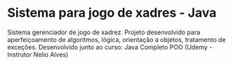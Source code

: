 # Sistema para jogo de xadres - Java
Sistema gerenciador de jogo de xadrez. Projeto desenvolvido para aperfeiçoamento de algoritmos, lógica, orientação a objetos, tratamento de exceções. Desenvolvido junto ao curso: Java Completo POO (Udemy - Instrutor Nelio Alves)
